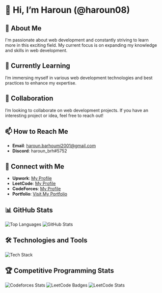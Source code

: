 # 👋 Hi, I’m Haroun (@haroun08)

## 👀 About Me
I'm passionate about web development and constantly striving to learn more in this exciting field. My current focus is on expanding my knowledge and skills in web development.

## 🌱 Currently Learning
I’m immersing myself in various web development technologies and best practices to enhance my expertise.

## 💼 Collaboration
I’m looking to collaborate on web development projects. If you have an interesting project or idea, feel free to reach out!

## 📫 How to Reach Me
- **Email**: [haroun.barhoumi2001@gmail.com](mailto:haroun.barhoumi2001@gmail.com)
- **Discord**: haroun_brh#5752

## 🔗 Connect with Me
- **Upwork**: [My Profile](https://www.upwork.com/freelancers/~01a6cd41e65fca5fe1)
- **LeetCode**: [My Profile](https://leetcode.com/u/haroun_brh/)
- **CodeForces**: [My Profile](https://codeforces.com/profile/Haroun_brh.ar)
- **Portfolio**: [Visit My Portfolio](https://harounbarhoumi-portfolio.netlify.app/)

## 📊 GitHub Stats
![Top Languages](https://github-readme-stats.vercel.app/api/top-langs/?username=haroun08&langs_count=8&theme=transparent&icon_color=74A3FE&hide_border=true&title_color=74A3FE&text_color=FFFFFF&text_bold=false)
![GitHub Stats](https://github-readme-stats.vercel.app/api?username=haroun08&theme=transparent&icon_color=74A3FE&hide_border=true&title_color=74A3FE&text_color=FFFFFF&text_bold=false)

## 🛠️ Technologies and Tools
![Tech Stack](https://skillicons.dev/icons?i=spring,angular,bootstrap,typescript,c,cpp,css,dart,discord,docker,dotnet,figma,firebase,flutter,github,git,gradle,graphql,html,java,js,kafka,kali,latex,mongodb,mysql,netlify,nextjs,nodejs,npm,opencv,ps,php,postgres,postman,py,react,bash,symfony,threejs,unity,blender)

## 🏆 Competitive Programming Stats
![Codeforces Stats](https://codeforces-readme-stats.vercel.app/api/card?username=Haroun_brh.ar&theme=transparent&icon_color=74A3FE&hide_border=true&title_color=74A3FE&text_color=FFFFFF&text_bold=false)
![LeetCode Badges](https://leetcode-badge-showcase.vercel.app/api?username=haroun_brh&theme=tokyonight&ansimated=true)
![LeetCode Stats](https://leetcode-stats.vercel.app/api?username=haroun_brh&theme=dark)

